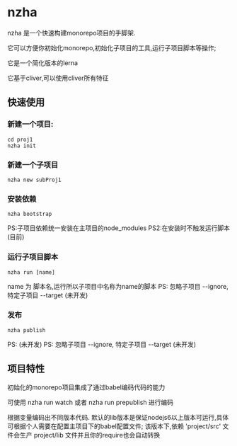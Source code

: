 # nzha

nzha 是一个快速构建monorepo项目的手脚架.

它可以方便你初始化monorepo,初始化子项目的工具,运行子项目脚本等操作;

它是一个简化版本的lerna

它基于cliver,可以使用cliver所有特征

## 快速使用

### 新建一个项目:

```
cd proj1
nzha init
```

### 新建一个子项目

```
nzha new subProj1
```

### 安装依赖

```
nzha bootstrap
```

PS:子项目依赖统一安装在主项目的node_modules
PS2:在安装时不触发运行脚本(目前)

### 运行子项目脚本

```
nzha run [name]
```

name 为 脚本名,运行所以子项目中名称为name的脚本
PS: 忽略子项目 --ignore, 特定子项目 --target (未开发)

### 发布

```
nzha publish
```

PS: (未开发)
PS: 忽略子项目 --ignore, 特定子项目 --target (未开发)

## 项目特性

初始化的monorepo项目集成了通过babel编码代码的能力

可使用 nzha run watch 或者 nzha run prepublish 进行编码

根据变量编码出不同版本代码. 默认的lib版本是保证nodejs6以上版本可运行,具体可根据个人需要在配置主项目下的babel配置文件;
该版本下,依赖 'project/src' 文件会生产 project/lib 文件并且你的require也会自动转换